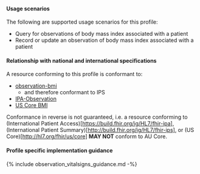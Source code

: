 #### Usage scenarios

The following are supported usage scenarios for this profile:

- Query for observations of body mass index associated with a patient
- Record or update an observation of body mass index associated with a patient


#### Relationship with national and international specifications

A resource conforming to this profile is conformant to:
- [observation-bmi](http://hl7.org/fhir/R4/observation-bmi.html)
  - and therefore conformant to IPS
- [IPA-Observation](https://build.fhir.org/ig/HL7/fhir-ipa/StructureDefinition-ipa-observation.html)
- [US Core BMI](http://hl7.org/fhir/us/core/StructureDefinition/us-core-bmi)

Conformance in reverse is not guaranteed, i.e. a resource conforming to (International Patient Access)[https://build.fhir.org/ig/HL7/fhir-ipa], (International Patient Summary)[http://build.fhir.org/ig/HL7/fhir-ips], or (US Core)[http://hl7.org/fhir/us/core] **MAY NOT** conform to AU Core.


#### Profile specific implementation guidance
{% include observation_vitalsigns_guidance.md -%}




